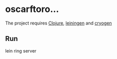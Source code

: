 # oscarftoro...
The project requires [Clojure](https://clojure.org/), [leiningen](https://leiningen.org/) and [cryogen](http://http://cryogenweb.org/)

## Run
lein ring server
